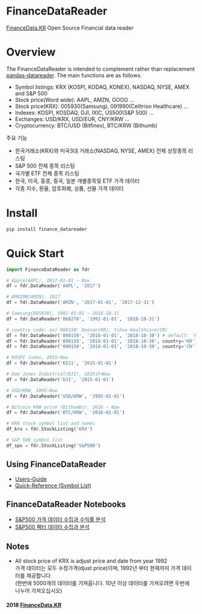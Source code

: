 
# FinanceDataReader
[FinanceData.KR](FinanceData.KR) Open Source Financial data reader

# Overview
The FinanceDataReader is intended to complement rather than replacement [pandas-datareader](https://pandas-datareader.readthedocs.io). 
The main functions are as follows.

* Symbol listings: KRX (KOSPI, KODAQ, KONEX), NASDAQ, NYSE, AMEX and S&P 500
* Stock price(Word wide): AAPL, AMZN, GOOG ...
* Stock price(KRX): 005930(Samsung), 091990(Celltrion Healthcare) ...
* Indexes: KOSPI, KOSDAQ, DJI, IXIC, US500(S&P 500) ...
* Exchanges: USD/KRX, USD/EUR, CNY/KRW ...
* Cryptocurrency: BTC/USD (Bitfinex), BTC/KRW (Bithumb)

주요 기능
* 한국거래소(KRX)와 미국3대 거래소(NASDAQ, NYSE, AMEX) 전체 상장종목 리스팅 
* S&P 500 전체 종목 리스팅 
* 국가별 ETF 전체 종목 리스팅
* 한국, 미국, 홍콩, 중국, 일본 개별종목및 ETF 가격 데이터
* 각종 지수, 환율, 암호화폐, 상품, 선물 가격 데이터

# Install

```bash
pip install finance_datareader
```

# Quick Start

```python
import FinanceDataReader as fdr

# Apple(AAPL), 2017-01-01 ~ Now
df = fdr.DataReader('AAPL', '2017')

# AMAZON(AMZN), 2017
df = fdr.DataReader('AMZN', '2017-01-01', '2017-12-31')

# Samsung(005930), 1992-01-01 ~ 2018-10-31
df = fdr.DataReader('068270', '1992-01-01', '2018-10-31')

# country code: ex) 000150: Doosan(KR), Yihua Healthcare(CN)
df = fdr.DataReader('000150', '2018-01-01', '2018-10-30') # default: 'KR' 
df = fdr.DataReader('000150', '2018-01-01', '2018-10-30', country='KR')
df = fdr.DataReader('000150', '2018-01-01', '2018-10-30', country='CN')

# KOSPI index, 2015~Now
df = fdr.DataReader('KS11', '2015-01-01')

# Dow Jones Industrial(DJI), 2015년~Now
df = fdr.DataReader('DJI', '2015-01-01')

# USD/KRW, 1995~Now
df = fdr.DataReader('USD/KRW', '1995-01-01')

# Bitcoin KRW price (Bithumbs), 2016 ~ Now
df = fdr.DataReader('BTC/KRW', '2016-01-01')

# KRX stock symbol list and names
df_krx = fdr.StockListing('KRX')

# S&P 500 symbol list
df_spx = fdr.StockListing('S&P500')
```

## Using FinanceDataReader
* [Users-Guide](https://github.com/FinanceData/FinanceDataReader/wiki/Users-Guide)
* [Quick-Reference (Symbol List)](https://github.com/FinanceData/FinanceDataReader/wiki/Quick-Reference)

## FinanceDataReader Notebooks
* [S&P500 가격 데이터 수집과 수익률 분석](https://nbviewer.jupyter.org/710b8f0a4bd9a8df91ae1be6c7e838b1) 
* [S&P500 팩터 데이터 수집과 분석](https://nbviewer.jupyter.org/35a1b0d5248bc9b09513e53be437ac42) 

## Notes
* All stock price of KRX is adjust price and date from year 1992<br>
가격 데이터는 모두 수정가격(djust price)이며, 1992년 부터 현재까지 가격 데이터를 제공합니다 <br>
(한번에 5000개의 데이터를 가져옵니다. 10년 이상 데이터를 가져오려면 두번에 나누어 가져오십시오)

#### 2018 [FinanceData.KR](http://financedata.kr)
